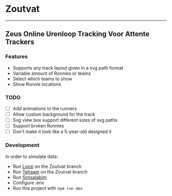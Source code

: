 # Zoutvat

-----

## Zeus Online Urenloop Tracking Voor Attente Trackers

### Features
- Supports any track layout given in a svg path format
- Variable amount of Ronnies or teams
- Select which teams to show
- Show Ronnie locations

### TODO
- [ ] Add animations to the runners
- [ ] Allow custom background for the track
- [ ] Svg view box support different sizes of svg paths
- [ ] Support broken Ronnies
- [ ] Don't make it look like a 5-year-old designed it

### Development
In order to simulate data:
- Run [Loxsi](https://github.com/12urenloop/Loxsi) on the Zoutvat branch
- Run [Telraam](https://github.com/12urenloop/Telraam) on the Zoutvat branch
- Run [Simsalabim](https://github.com/12urenloop/SIMSALABIM)
- Configure .env
- Run this project with `npm run dev`